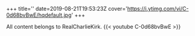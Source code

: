+++
title=''
date=2019-08-21T19:53:23Z
cover='https://i.ytimg.com/vi/C-0d68bvBwE/hqdefault.jpg'
+++

All content belongs to RealCharlieKirk.
{{< youtube C-0d68bvBwE >}}
